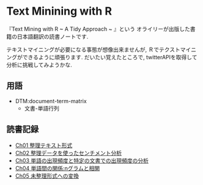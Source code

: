 # Text Minining with R

『Text Mining with R ~ A Tidy Approach ~ 』という
オライリーが出版した書籍の日本語翻訳の読書ノートです.

テキストマイニングが必要になる事態が想像出来ませんが,
Ｒでテクストマイニングができるように頑張ります.
だいたい覚えたところで, twitterAPIを取得して分析に挑戦してみようかな.


## 用語

- DTM:document-term-matrix
	- 文書-単語行列

## 読書記録
- [Ch01 整理テキスト形式](Chap01.html)
- [Ch02 整理データを使ったセンチメント分析](Chap02.html)
- [Ch03 単語の出現頻度と特定の文書での出現頻度の分析](Chap03.html)
- [Ch04 単語間の関係:nグラムと相関](Chap04.html)
- [Ch05 未整理形式への変換](Chap05.html)
